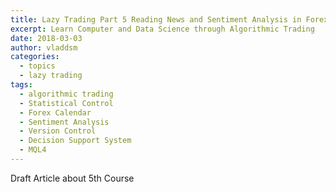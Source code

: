 ```yaml
---
title: Lazy Trading Part 5 Reading News and Sentiment Analysis in Forex
excerpt: Learn Computer and Data Science through Algorithmic Trading
date: 2018-03-03
author: vladdsm
categories:
  - topics
  - lazy trading
tags:
  - algorithmic trading
  - Statistical Control
  - Forex Calendar
  - Sentiment Analysis
  - Version Control
  - Decision Support System
  - MQL4
---
```


Draft Article about 5th Course
